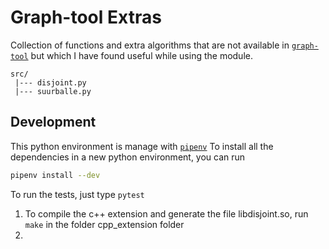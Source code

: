 # Graph-tool Extras

Collection of functions and extra algorithms that are not available in [`graph-tool`](https://graph-tool.skewed.de/) but which I have found useful while using the module.

```
src/
 |--- disjoint.py
 |--- suurballe.py
```


## Development
This python environment is manage with [`pipenv`](https://pipenv.pypa.io/en/latest/)
To install all the dependencies in a new python environment, you can run

```bash
pipenv install --dev
```

To run the tests, just type `pytest`

1. To compile the c++ extension and generate the file libdisjoint.so, run `make` in the folder cpp_extension folder
2. 